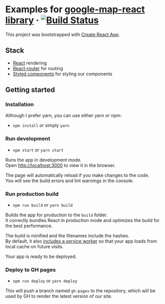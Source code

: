 # Examples for [google-map-react library](https://github.com/google-map-react/google-map-react) &middot; [![Build Status](https://travis-ci.org/itsmichaeldiego/google-map-react-examples.svg?branch=master)](https://travis-ci.org/itsmichaeldiego/google-map-react-examples)

This project was bootstrapped with [Create React App](https://github.com/facebookincubator/create-react-app).

## Stack

- [React](https://facebook.github.io/react) rendering
- [React-router](https://reacttraining.com/react-router/) for routing
- [Styled components](https://www.styled-components.com/) for styling our components

## Getting started

### Installation

Although I prefer yarn, you can use either yarn or npm:

- `npm install` or simply `yarn`

### Run development

- `npm start` or `yarn start`

Runs the app in development mode.<br>
Open [http://localhost:3000](http://localhost:3000) to view it in the browser.

The page will automatically reload if you make changes to the code.<br>
You will see the build errors and lint warnings in the console.

### Run production build

- `npm run build` or `yarn build`

Builds the app for production to the `build` folder.<br>
It correctly bundles React in production mode and optimizes the build for the best performance.

The build is minified and the filenames include the hashes.<br>
By default, it also [includes a service worker](https://github.com/facebook/create-react-app/blob/master/packages/react-scripts/template/README.md#making-a-progressive-web-app) so that your app loads from local cache on future visits.

Your app is ready to be deployed.

### Deploy to GH pages

- `npm run deploy` or `yarn deploy`

This will push a branch named `gh-pages` to the repository, which will be used by GH to render the latest version of our site.
